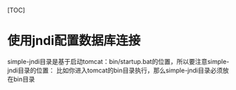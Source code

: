 [TOC]

# 使用jndi配置数据库连接
simple-jndi目录是基于启动tomcat：bin/startup.bat的位置，所以要注意simple-jndi目录的位置：
比如你进入tomcat的bin目录执行，那么simple-jndi目录必须放在bin目录